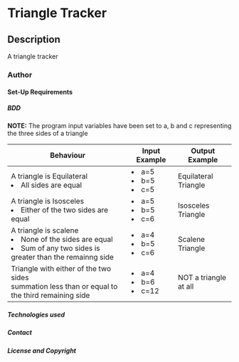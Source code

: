 # Triangle Tracker
## Description
A triangle tracker
### Author
#### Set-Up Requirements
##### BDD
**NOTE:** The program input variables have been set to a, b and c representing the three sides of a triangle

| Behaviour| Input Example | Output Example |
| --- | --- | --- |
| A triangle is Equilateral<br><li>All sides are equal</li> | <li>a=5</li><li>b=5</li><li>c=5</li> | Equilateral Triangle |
| A triangle is Isosceles<br><li>Either of the two sides are equal</li> | <li>a=5</li><li>b=5</li><li>c=6</li> | Isosceles Triangle |
| A triangle is scalene<br><li>None of the sides are equal</li><li>Sum of any two sides is greater than the remainng side</li>| <li>a=4</li><li>b=5</li><li>c=6</li> | Scalene Triangle |
| Triangle with either of the two sides <br>summation less than or equal to the third remaining side | <li>a=4</li><li>b=6</li><li>c=12</li> | NOT a triangle at all |

##### Technologies used
##### Contact
##### License and Copyright
